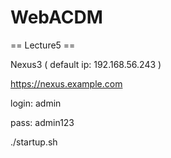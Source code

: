 # WebACDM

== Lecture5 ==

Nexus3
( default ip: 192.168.56.243 )

https://nexus.example.com

login: admin

pass: admin123


./startup.sh

